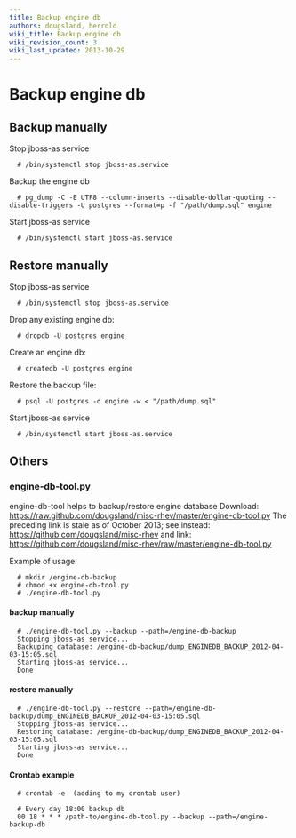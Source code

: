 ```yaml
---
title: Backup engine db
authors: dougsland, herrold
wiki_title: Backup engine db
wiki_revision_count: 3
wiki_last_updated: 2013-10-29
---
```


<!-- TODO: Content review -->

# Backup engine db

## Backup manually

Stop jboss-as service

      # /bin/systemctl stop jboss-as.service

Backup the engine db

      # pg_dump -C -E UTF8 --column-inserts --disable-dollar-quoting --disable-triggers -U postgres --format=p -f "/path/dump.sql" engine

Start jboss-as service

      # /bin/systemctl start jboss-as.service

## Restore manually

Stop jboss-as service

      # /bin/systemctl stop jboss-as.service

Drop any existing engine db:

      # dropdb -U postgres engine

Create an engine db:

      # createdb -U postgres engine

Restore the backup file:

      # psql -U postgres -d engine -w < "/path/dump.sql"

Start jboss-as service

      # /bin/systemctl start jboss-as.service

## Others

### engine-db-tool.py

engine-db-tool helps to backup/restore engine database
Download: <https://raw.github.com/dougsland/misc-rhev/master/engine-db-tool.py> The preceding link is stale as of October 2013; see instead: <https://github.com/dougsland/misc-rhev> and link: <https://github.com/dougsland/misc-rhev/raw/master/engine-db-tool.py>

Example of usage:

      # mkdir /engine-db-backup
      # chmod +x engine-db-tool.py
      # ./engine-db-tool.py

#### backup manually

      # ./engine-db-tool.py --backup --path=/engine-db-backup
      Stopping jboss-as service...
      Backuping database: /engine-db-backup/dump_ENGINEDB_BACKUP_2012-04-03-15:05.sql
      Starting jboss-as service...
      Done

#### restore manually

      # ./engine-db-tool.py --restore --path=/engine-db-backup/dump_ENGINEDB_BACKUP_2012-04-03-15:05.sql
      Stopping jboss-as service...
      Restoring database: /engine-db-backup/dump_ENGINEDB_BACKUP_2012-04-03-15:05.sql
      Starting jboss-as service...
      Done

#### Crontab example

      # crontab -e  (adding to my crontab user)

      # Every day 18:00 backup db
      00 18 * * * /path-to/engine-db-tool.py --backup --path=/engine-backup-db
